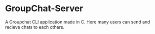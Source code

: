 # GroupChat-Server
A Groupchat CLI application made in C.
Here many users can send and recieve chats to each others.
